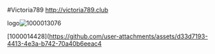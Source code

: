 #Victoria789
http://victoria789.club

<img>logo![1000013076](https://github.com/user-attachments/assets/1e875aba-99b0-4e42-b783-fdeb79a05601)

<img>[1000014428](https://github.com/user-attachments/assets/d33d7193-4413-4e3a-b742-70a40b6eeac4
